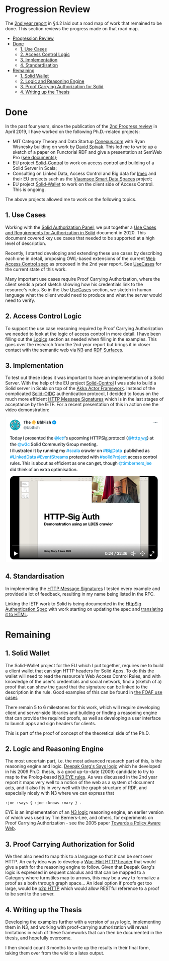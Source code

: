 # Progression Review

The [2nd year report](https://co-operating.systems/2019/04/01/) in §4.2 laid out a road map of work that remained to be done. This section reviews the progress made on that road map. 

- [Progression Review](#progression-review)
- [Done](#done)
  - [1. Use Cases](#1-use-cases)
  - [2. Access Control Logic](#2-access-control-logic)
  - [3. Implementation](#3-implementation)
  - [4. Standardisation](#4-standardisation)
- [Remaining](#remaining)
  - [1. Solid Wallet](#1-solid-wallet)
  - [2. Logic and Reasoning Engine](#2-logic-and-reasoning-engine)
  - [3. Proof Carrying Authorization for Solid](#3-proof-carrying-authorization-for-solid)
  - [4. Writing up the Thesis](#4-writing-up-the-thesis)

# Done

In the past four years, since the publication of the [2nd Progress review](https://co-operating.systems/2019/04/01/) in April 2019, I have worked on the following Ph.D.-related projects:

* MIT Category Theory and Data Startup [Conexus.com](https://conexus.com/) with Ryan Wisnesky building on work by [David Spivak](https://math.mit.edu/~dspivak/). This led me to write up a sketch of a paper on Functorial RDF and give a presentation at SemWeb Pro ([see documents](https://co-operating.systems/2020/11/));
* EU project [Solid-Control](https://nlnet.nl/project/SolidControl/) to work on access control and building of a Solid Server in Scala;
* Consulting on Linked Data, Access Control and Big data for [Imec](https://en.wikipedia.org/wiki/IMEC) and their EU projects such as the [Vlaamsee Smart Data Spaces](https://www.vlaanderen.be/digitaal-vlaanderen/onze-oplossingen/vlaamse-smart-data-space) project;
* EU project [Solid-Wallet](https://nlnet.nl/project/SolidWallet/) to work on the client side of Access Control. This is ongoing.

The above projects allowed me to work on the following topics.

## 1. Use Cases

Working with the [Solid Authorization Panel](https://github.com/solid/authorization-panel), we put together a [Use Cases and Requirements for Authorization in Solid](https://solid.github.io/authorization-panel/authorization-ucr/) document in 2020.  This document covered key use cases that needed to be supported at a high level of description.

Recently, I started developing and extending these use cases by describing each one in detail, proposing OWL-based extensions of the current [Web Access Control spec](https://solidproject.org/TR/wac) as proposed in the 2nd year report. See [UseCases](https://github.com/co-operating-systems/PhD/blob/3rdPG/UseCases/README.md) for the current state of this work.

Many important use cases require Proof Carrying Authorization, where the client sends a proof sketch showing how his credentials link to the resource's rules.
So in the Use [UseCases](https://github.com/co-operating-systems/PhD/blob/3rdPG/UsesCases/README.md) section, we sketch in human language what the client would need to produce and what the server would need to verify.

## 2. Access Control Logic

To support the use case reasoning required by Proof Carrying Authorization we needed to look at the logic of access control in more detail. I have been filling out the [Logics](https://github.com/co-operating-systems/PhD/blob/3rdPG/Logic/) section as needed when filling in the examples. 
This goes over the research from the 2nd year report but brings it in closer contact with the semantic web via [N3](https://github.com/w3c/N3/) and [RDF Surfaces](https://github.com/w3c-cg/rdfsurfaces/).

## 3. Implementation

To test out these ideas it was important to have an implementation of a Solid Server. With the help of the EU project [Solid-Control](https://github.com/co-operating-systems/solid-control) I was able to build a Solid server in Scala on top of the [Akka Actor Framework](https://akka.io/). Instead of the complicated [Solid-OIDC](https://solidproject.org/TR/oidc) authentication protocol, I decided to focus on the much more efficient [HTTP Message Signatures](https://datatracker.ietf.org/doc/draft-ietf-httpbis-message-signatures/) which is in the last stages of acceptance by the IETF. For a recent presentation of this in action see the video demonstration:

[![HttpSig demo for big data 2023-06-08](https://github.com/co-operating-systems/solid-control/blob/main/milestones/W2/Tweet-2023-06-08.png?raw=true)](https://twitter.com/bblfish/status/1666547828506742788)

## 4. Standardisation

In implementing the [HTTP Message Signatures](https://datatracker.ietf.org/doc/draft-ietf-httpbis-message-signatures/) I tested every example and provided a lot of feedback, resulting in my name being listed in the RFC.

Linking the IETF work to Solid is being documented in the [HttpSig Authentication Spec](https://github.com/solid/authentication-panel/blob/main/proposals/HttpSignature.md) with work starting on updating the spec and [translating it to HTML](https://co-operating.systems/2023/09/10/httpsig.html).

# Remaining 

## 1. Solid Wallet

The Solid-Wallet project for the EU which I put together, requires me to build a client wallet that can sign HTTP headers for Solid Apps. To do this the wallet will need to read the resource's Web Access Control Rules, and with knowledge of the user's credentials and social network, find a (sketch of a) proof that can show the guard that the signature can be linked to the description in the rule. Good examples of this can be found in [the FOAF use cases](https://github.com/co-operating-systems/PhD/blob/3rdPG/UseCases/Foaf.md)

There remain 5 to 6 milestones for this work, which will require developing client and server-side libraries and building or finding a reasoning engine that can provide the required proofs, as well as developing a user interface to launch apps and sign headers for clients.

This is part of the proof of concept of the theoretical side of the Ph.D.

## 2. Logic and Reasoning Engine

The most uncertain part, i.e. the most advanced research part of this, is the reasoning engine and logic. [Deepak Garg's Says logic](https://github.com/co-operating-systems/PhD/blob/3rdPG/Logic/Says.md#deepak-gargs-2009-bl-logic) which he developed in his 2009 Ph.D. thesis, is a good up-to-date (2009) candidate to try to map to the Prolog-based [N3 EYE rules](https://eyereasoner.github.io/eye/#eye-reasoning). As was discussed in the 2nd year report it maps very well to a notion of the web as a system of document acts, and it also fits in very well with the graph structure of RDF, and especially nicely with N3 where we can express that 

```Turtle
:joe :says { :joe :knows :mary } .
```

EYE is an implementation of an [N3 logic](https://github.com/w3c/n3) reasoning engine, an earlier version of which was used by Tim Berners-Lee, and others, for experiments on Proof Carrying Authorization - see the 2005 paper [Towards a Policy Aware Web](https://www.researchgate.net/profile/James-Hendler/publication/228415906_W9_The_Semantic_Web_and_Policy_Workshop_SWPW/links/0deec527a72c5a0968000000/W9-The-Semantic-Web-and-Policy-Workshop-SWPW.pdf#page=111).

## 3. Proof Carrying Authorization for Solid

We then also need to map this to a language so that it can be sent over HTTP. An early idea was to develop a [Wac-Hint HTTP header](https://github.com/co-operating-systems/Reactive-SoLiD/blob/master/src/main/scala/run/cosy/http/auth/Auth.md#creating-a-new-header-wac-hint) that would give a path for the reasoning engine to follow. Given that Deepak Garg's logic is expressed in sequent calculus and that can be mapped to a Category where turnstiles map to arrows, this may be a way to formalize a proof as a both through graph space... An ideal option if proofs get too large, would be [p2p HTTP](https://github.com/w3c/architecture/issues/14) which would allow RESTful reference to a proof to be sent to the server.

## 4. Writing up the Thesis

Developing the examples further with a version of `says` logic, implementing them in N3, and working with proof-carrying authorization will reveal limitations in each of these frameworks that can then be documented in the thesis, and hopefully overcome.

I then should count 3 months to write up the results in their final form, taking them over from the wiki to a latex output.











